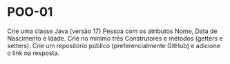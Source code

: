 # POO-01
Crie uma classe Java (versão 17) Pessoa com os atributos Nome, Data de Nascimento e Idade. 
Crie no mínimo três Construtores e métodos (getters e setters). 
Crie um repositório público (preferencialmente GitHub) e adicione o link na resposta.